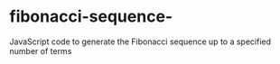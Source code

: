 # fibonacci-sequence-
 JavaScript code to generate the Fibonacci sequence up to a specified number of terms
